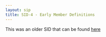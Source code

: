 ```yaml
---
layout: sip
title: SID-4 - Early Member Definitions
---
```


This was an older SID that can be found [here](http://www.scala-lang.org/sid/4)